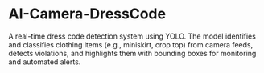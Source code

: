 # AI-Camera-DressCode
A real-time dress code detection system using YOLO. The model identifies and classifies clothing items (e.g., miniskirt, crop top) from camera feeds, detects violations, and highlights them with bounding boxes for monitoring and automated alerts.
